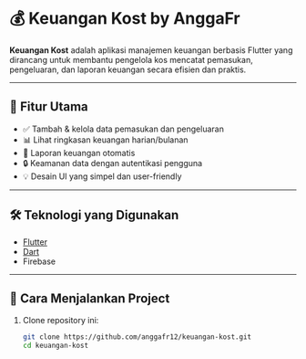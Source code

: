 # 💰 Keuangan Kost by AnggaFr

**Keuangan Kost** adalah aplikasi manajemen keuangan berbasis Flutter yang dirancang untuk membantu pengelola kos mencatat pemasukan, pengeluaran, dan laporan keuangan secara efisien dan praktis.

---

## 📱 Fitur Utama

- ✅ Tambah & kelola data pemasukan dan pengeluaran
- 📊 Lihat ringkasan keuangan harian/bulanan
- 📁 Laporan keuangan otomatis
- 🔒 Keamanan data dengan autentikasi pengguna
- 💡 Desain UI yang simpel dan user-friendly

---

## 🛠️ Teknologi yang Digunakan

- [Flutter](https://flutter.dev/)
- [Dart](https://dart.dev/)
- Firebase

---

## 🚀 Cara Menjalankan Project

1. Clone repository ini:
   ```bash
   git clone https://github.com/anggafr12/keuangan-kost.git
   cd keuangan-kost
